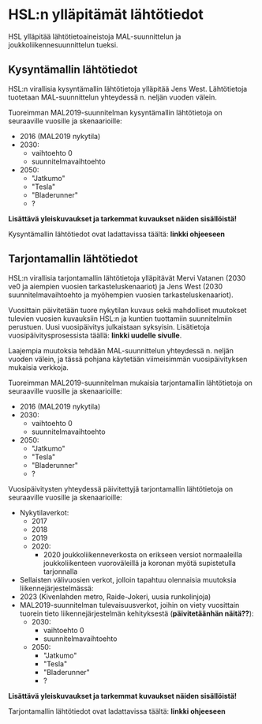 # HSL:n ylläpitämät lähtötiedot

HSL ylläpitää lähtötietoaineistoja MAL-suunnittelun ja joukkoliikennesuunnittelun tueksi.

## Kysyntämallin lähtötiedot

HSL:n virallisia kysyntämallin lähtötietoja ylläpitää Jens West. Lähtötietoja tuotetaan MAL-suunnittelun yhteydessä n. neljän vuoden välein.

Tuoreimman MAL2019-suunnitelman kysyntämallin lähtötietoja on seuraaville vuosille ja skenaarioille:
* 2016 (MAL2019 nykytila)
* 2030: 
  * vaihtoehto 0
  * suunnitelmavaihtoehto
* 2050:
  * "Jatkumo"
  * "Tesla"
  * "Bladerunner"
  * ?
  
**Lisättävä yleiskuvaukset ja tarkemmat kuvaukset näiden sisällöistä!**

Kysyntämallin lähtötiedot ovat ladattavissa täältä: **linkki ohjeeseen**

## Tarjontamallin lähtötiedot

HSL:n virallisia tarjontamallin lähtötietoja ylläpitävät Mervi Vatanen (2030 ve0 ja aiempien vuosien tarkasteluskenaariot) ja Jens West (2030 suunnitelmavaihtoehto ja myöhempien vuosien tarkasteluskenaariot). 

Vuosittain päivitetään tuore nykytilan kuvaus sekä mahdolliset muutokset tulevien vuosien kuvauksiin HSL:n ja kuntien tuottamiin suunnitelmiin perustuen. Uusi vuosipäivitys julkaistaan syksyisin. Lisätietoja vuosipäivitysprosessista täällä: **linkki uudelle sivulle**. 

Laajempia muutoksia tehdään MAL-suunnittelun yhteydessä n. neljän vuoden välein, ja tässä pohjana käytetään viimeisimmän vuosipäivityksen mukaisia verkkoja.

Tuoreimman MAL2019-suunnitelman mukaisia tarjontamallin lähtötietoja on seuraaville vuosille ja skenaarioille:

* 2016 (MAL2019 nykytila)
* 2030: 
  * vaihtoehto 0
  * suunnitelmavaihtoehto
* 2050:
  * "Jatkumo"
  * "Tesla"
  * "Bladerunner"
  * ?

Vuosipäivitysten yhteydessä päivitettyjä tarjontamallin lähtötietoja on seuraaville vuosille ja skenaarioille:

* Nykytilaverkot:
  * 2017
  * 2018
  * 2019
  * 2020:
    * 2020 joukkoliikenneverkosta on erikseen versiot normaaleilla joukkoliikenteen vuoroväleillä ja koronan myötä supistetulla tarjonnalla
*	Sellaisten välivuosien verkot, jolloin tapahtuu olennaisia muutoksia liikennejärjestelmässä:
  *	2023 (Kivenlahden metro, Raide-Jokeri, uusia runkolinjoja)
* MAL2019-suunnitelman tulevaisuusverkot, joihin on viety vuosittain tuorein tieto liikennejärjestelmän kehityksestä (**päivitetäänhän näitä??**):
  * 2030: 
    * vaihtoehto 0
    * suunnitelmavaihtoehto
  * 2050:
    * "Jatkumo"
    * "Tesla"
    * "Bladerunner"
    * ?

**Lisättävä yleiskuvaukset ja tarkemmat kuvaukset näiden sisällöistä!**

Tarjontamallin lähtötiedot ovat ladattavissa täältä: **linkki ohjeeseen**

